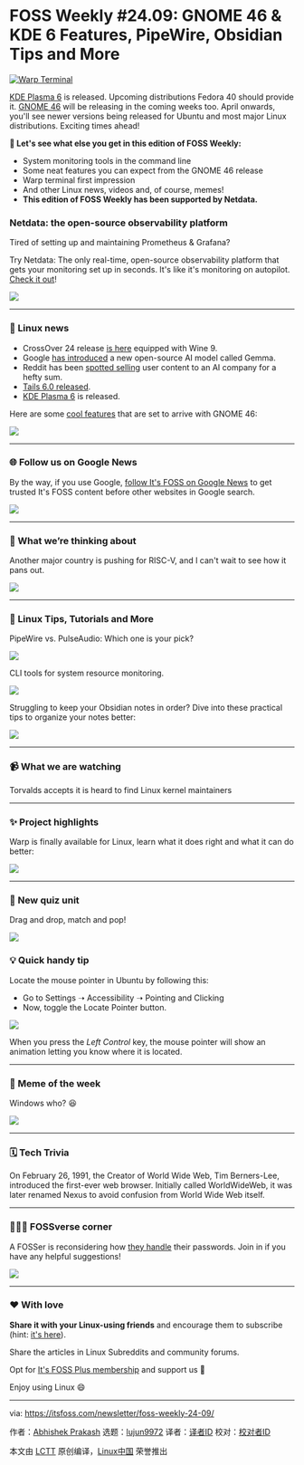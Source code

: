 [#]: subject: "FOSS Weekly #24.09: GNOME 46 & KDE 6 Features, PipeWire, Obsidian Tips and More"
[#]: via: "https://itsfoss.com/newsletter/foss-weekly-24-09/"
[#]: author: "Abhishek Prakash https://itsfoss.com/author/abhishek/"
[#]: collector: "lujun9972/lctt-scripts-1705972010"
[#]: translator: " "
[#]: reviewer: " "
[#]: publisher: " "
[#]: url: " "

FOSS Weekly #24.09: GNOME 46 & KDE 6 Features, PipeWire, Obsidian Tips and More
======

[![Warp Terminal][1]][2]

[KDE Plasma 6][3] is released. Upcoming distributions Fedora 40 should provide it. [GNOME 46][4] will be releasing in the coming weeks too. April onwards, you'll see newer versions being released for Ubuntu and most major Linux distributions. Exciting times ahead!

**💬 Let's see what else you get in this edition of FOSS Weekly:**

  * System monitoring tools in the command line
  * Some neat features you can expect from the GNOME 46 release
  * Warp terminal first impression
  * And other Linux news, videos and, of course, memes!
  * **This edition of FOSS Weekly has been supported by Netdata.**



### Netdata: the open-source observability platform

Tired of setting up and maintaining Prometheus & Grafana?

Try Netdata: The only real-time, open-source observability platform that gets your monitoring set up in seconds. It's like it's monitoring on autopilot. [Check it out][5]!

![][6]

* * *

### 📰 Linux news

  * CrossOver 24 release [is here][7] equipped with Wine 9.
  * Google [has introduced][8] a new open-source AI model called Gemma.
  * Reddit has been [spotted selling][9] user content to an AI company for a hefty sum.
  * [Tails 6.0 released][10].
  * [KDE Plasma 6][3] is released.



Here are some [cool features][4] that are set to arrive with GNOME 46:

![][11]

* * *

### 🌐 Follow us on Google News

By the way, if you use Google, [follow It's FOSS on Google News][12] to get trusted It's FOSS content before other websites in Google search.

![][13]

* * *

### 🧠 What we’re thinking about

Another major country is pushing for RISC-V, and I can't wait to see how it pans out.

![][14]

* * *

### 🧮 Linux Tips, Tutorials and More

PipeWire vs. PulseAudio: Which one is your pick?

![][15]

CLI tools for system resource monitoring.

![][15]

Struggling to keep your Obsidian notes in order? Dive into these practical tips to organize your notes better:

![][15]

* * *

### 📹 What we are watching

Torvalds accepts it is heard to find Linux kernel maintainers

* * *

### ✨ Project highlights

Warp is finally available for Linux, learn what it does right and what it can do better:

![][11]

* * *

### 🧩 New quiz unit

Drag and drop, match and pop!

![][15]

### 💡 Quick handy tip

Locate the mouse pointer in Ubuntu by following this:

  * Go to Settings ➝ Accessibility ➝ Pointing and Clicking
  * Now, toggle the Locate Pointer button.



![][16]

When you press the _Left Control_ key, the mouse pointer will show an animation letting you know where it is located.

* * *

### 🤣 Meme of the week

Windows who? 😆

![][17]

* * *

### 🗓️ Tech Trivia

On February 26, 1991, the Creator of World Wide Web, Tim Berners-Lee, introduced the first-ever web browser. Initially called WorldWideWeb, it was later renamed Nexus to avoid confusion from World Wide Web itself.

* * *

### 🧑‍🤝‍🧑 FOSSverse corner

A FOSSer is reconsidering how [they handle][18] their passwords. Join in if you have any helpful suggestions!

![][19]

* * *

### ❤️ With love

**Share it with your Linux-using friends** and encourage them to subscribe (hint: [it's here][20]).

Share the articles in Linux Subreddits and community forums.

Opt for [It's FOSS Plus membership][21] and support us 🙏

Enjoy using Linux 😄

--------------------------------------------------------------------------------

via: https://itsfoss.com/newsletter/foss-weekly-24-09/

作者：[Abhishek Prakash][a]
选题：[lujun9972][b]
译者：[译者ID](https://github.com/译者ID)
校对：[校对者ID](https://github.com/校对者ID)

本文由 [LCTT](https://github.com/LCTT/TranslateProject) 原创编译，[Linux中国](https://linux.cn/) 荣誉推出

[a]: https://itsfoss.com/author/abhishek/
[b]: https://github.com/lujun9972
[1]: https://itsfoss.com/assets/images/warp-terminal.webp
[2]: https://www.warp.dev?utm_source=its_foss&utm_medium=display&utm_campaign=linux_launch
[3]: https://news.itsfoss.com/kde-plasma-6/
[4]: https://news.itsfoss.com/gnome-46/
[5]: https://github.com/netdata/netdata
[6]: https://github.githubassets.com/assets/pinned-octocat-093da3e6fa40.svg
[7]: https://news.itsfoss.com/crossover-24/
[8]: https://news.itsfoss.com/google-gemma/
[9]: https://news.itsfoss.com/reddit-selling-user-content/
[10]: https://news.itsfoss.com/tails-6-0-release/
[11]: https://news.itsfoss.com/content/images/size/w256h256/2022/08/android-chrome-192x192.png
[12]: https://news.google.com/publications/CAAiENHoh-T8yP9Q8Qywor2dwGkqFAgKIhDR6Ifk_Mj_UPEMsKK9ncBp
[13]: https://ssl.gstatic.com/gnews/logo/google_news_192.png
[14]: https://vanilla.futurecdn.net/tomshardware/897316/apple-touch-icon.png
[15]: https://itsfoss.com/content/images/size/w256h256/2022/12/android-chrome-192x192.png
[16]: https://itsfoss.com/content/images/2024/02/locate-pointer-in-ubuntu.png
[17]: https://itsfoss.com/content/images/2024/02/meme11.png
[18]: https://itsfoss.community/t/a-different-password-approach/11721
[19]: https://itsfoss.community/uploads/default/optimized/1X/f274f9749e3fd8b4d6fbae1cf90c5c186d2f699c_2_180x180.png
[20]: https://itsfoss.com/newsletter/
[21]: https://itsfoss.com/membership
